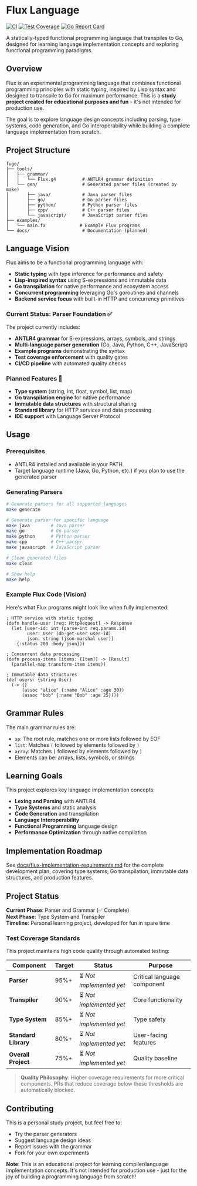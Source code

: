 # Flux Language

[![CI](https://github.com/thsfranca/flux/actions/workflows/ci.yml/badge.svg)](https://github.com/thsfranca/flux/actions/workflows/ci.yml)
[![Test Coverage](https://github.com/thsfranca/flux/actions/workflows/test-coverage.yml/badge.svg)](https://github.com/thsfranca/flux/actions/workflows/test-coverage.yml)
[![Go Report Card](https://goreportcard.com/badge/github.com/thsfranca/flux)](https://goreportcard.com/report/github.com/thsfranca/flux)

A statically-typed functional programming language that transpiles to Go, designed for learning language implementation concepts and exploring functional programming paradigms.

## Overview

Flux is an experimental programming language that combines functional programming principles with static typing, inspired by Lisp syntax and designed to transpile to Go for maximum performance. This is a **study project created for educational purposes and fun** - it's not intended for production use.

The goal is to explore language design concepts including parsing, type systems, code generation, and Go interoperability while building a complete language implementation from scratch.

## Project Structure

```
fugo/
├── tools/
│   ├── grammar/
│   │   └── Flux.g4          # ANTLR4 grammar definition
│   └── gen/                 # Generated parser files (created by make)
│       ├── java/            # Java parser files
│       ├── go/              # Go parser files
│       ├── python/          # Python parser files
│       ├── cpp/             # C++ parser files
│       └── javascript/      # JavaScript parser files
├── examples/
│   └── main.fx             # Example Flux programs
└── docs/                    # Documentation (planned)
```

## Language Vision

Flux aims to be a functional programming language with:

- **Static typing** with type inference for performance and safety
- **Lisp-inspired syntax** using S-expressions and immutable data
- **Go transpilation** for native performance and ecosystem access
- **Concurrent programming** leveraging Go's goroutines and channels
- **Backend service focus** with built-in HTTP and concurrency primitives

### Current Status: Parser Foundation ✅

The project currently includes:
- **ANTLR4 grammar** for S-expressions, arrays, symbols, and strings
- **Multi-language parser generation** (Go, Java, Python, C++, JavaScript)
- **Example programs** demonstrating the syntax
- **Test coverage enforcement** with quality gates
- **CI/CD pipeline** with automated quality checks

### Planned Features 🚧

- **Type system** (string, int, float, symbol, list, map)
- **Go transpilation engine** for native performance
- **Immutable data structures** with structural sharing
- **Standard library** for HTTP services and data processing
- **IDE support** with Language Server Protocol

## Usage

### Prerequisites

- ANTLR4 installed and available in your PATH
- Target language runtime (Java, Go, Python, etc.) if you plan to use the generated parser

### Generating Parsers

```bash
# Generate parsers for all supported languages
make generate

# Generate parser for specific language
make java        # Java parser
make go          # Go parser
make python      # Python parser
make cpp         # C++ parser
make javascript  # JavaScript parser

# Clean generated files
make clean

# Show help
make help
```

### Example Flux Code (Vision)

Here's what Flux programs might look like when fully implemented:

```flux
; HTTP service with static typing
(defn handle-user [req: HttpRequest] -> Response
  (let [user-id: int (parse-int req.params.id)
        user: User (db-get-user user-id)
        json: string (json-marshal user)]
    {:status 200 :body json}))

; Concurrent data processing
(defn process-items [items: [Item]] -> [Result]
  (parallel-map transform-item items))

; Immutable data structures
(def users: {string User} 
  (-> {}
      (assoc "alice" {:name "Alice" :age 30})
      (assoc "bob" {:name "Bob" :age 25})))
```

## Grammar Rules

The main grammar rules are:

- `sp`: The root rule, matches one or more lists followed by EOF
- `list`: Matches `(` followed by elements followed by `)`
- `array`: Matches `[` followed by elements followed by `]`
- Elements can be: arrays, lists, symbols, or strings

## Learning Goals

This project explores key language implementation concepts:

- **Lexing and Parsing** with ANTLR4
- **Type Systems** and static analysis
- **Code Generation** and transpilation
- **Language Interoperability** 
- **Functional Programming** language design
- **Performance Optimization** through native compilation

## Implementation Roadmap

See [docs/flux-implementation-requirements.md](docs/flux-implementation-requirements.md) for the complete development plan, covering type systems, Go transpilation, immutable data structures, and production features.

## Project Status

**Current Phase**: Parser and Grammar (✅ Complete)  
**Next Phase**: Type System and Transpiler  
**Timeline**: Personal learning project, developed for fun in spare time

### Test Coverage Standards

This project maintains high code quality through automated testing:

| Component | Target | Status | Purpose |
|-----------|--------|--------|---------|
| **Parser** | 95%+ | ⏳ *Not implemented yet* | Critical language component |
| **Transpiler** | 90%+ | ⏳ *Not implemented yet* | Core functionality |
| **Type System** | 85%+ | ⏳ *Not implemented yet* | Type safety |
| **Standard Library** | 80%+ | ⏳ *Not implemented yet* | User-facing features |
| **Overall Project** | 75%+ | ⏳ *Not implemented yet* | Quality baseline |

> **Quality Philosophy**: Higher coverage requirements for more critical components. PRs that reduce coverage below these thresholds are automatically blocked.

## Contributing

This is a personal study project, but feel free to:
- Try the parser generators
- Suggest language design ideas
- Report issues with the grammar
- Fork for your own experiments

**Note**: This is an educational project for learning compiler/language implementation concepts. It's not intended for production use - just for the joy of building a programming language from scratch!